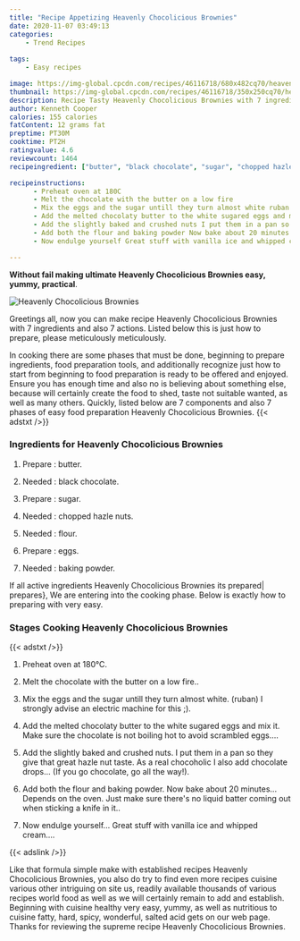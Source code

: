 ```yaml
---
title: "Recipe Appetizing Heavenly Chocolicious Brownies"
date: 2020-11-07 03:49:13
categories:
    - Trend Recipes
    
tags:
    - Easy recipes

image: https://img-global.cpcdn.com/recipes/46116718/680x482cq70/heavenly-chocolicious-brownies-recipe-main-photo.jpg
thumbnail: https://img-global.cpcdn.com/recipes/46116718/350x250cq70/heavenly-chocolicious-brownies-recipe-main-photo.jpg
description: Recipe Tasty Heavenly Chocolicious Brownies with 7 ingredients and 7 stages of easy cooking.
author: Kenneth Cooper
calories: 155 calories
fatContent: 12 grams fat
preptime: PT30M
cooktime: PT2H
ratingvalue: 4.6
reviewcount: 1464
recipeingredient: ["butter", "black chocolate", "sugar", "chopped hazle nuts", "flour", "eggs", "baking powder"]

recipeinstructions: 
      - Preheat oven at 180C 
      - Melt the chocolate with the butter on a low fire 
      - Mix the eggs and the sugar untill they turn almost white ruban I strongly advise an electric machine for this  
      - Add the melted chocolaty butter to the white sugared eggs and mix it Make sure the chocolate is not boiling hot to avoid scrambled eggs 
      - Add the slightly baked and crushed nuts I put them in a pan so they give that great hazle nut taste As a real chocoholic I also add chocolate drops If you go chocolate go all the way 
      - Add both the flour and baking powder Now bake about 20 minutes Depends on the oven Just make sure theres no liquid batter coming out when sticking a knife in it 
      - Now endulge yourself Great stuff with vanilla ice and whipped cream

---
```




**Without fail making ultimate Heavenly Chocolicious Brownies easy, yummy, practical**. 


![Heavenly Chocolicious Brownies](https://img-global.cpcdn.com/recipes/46116718/680x482cq70/heavenly-chocolicious-brownies-recipe-main-photo.jpg "Heavenly Chocolicious Brownies")




Greetings all, now you can make recipe Heavenly Chocolicious Brownies with 7 ingredients and also 7 actions. Listed below this is just how to prepare, please meticulously meticulously.

In cooking there are some phases that must be done, beginning to prepare ingredients, food preparation tools, and additionally recognize just how to start from beginning to food preparation is ready to be offered and enjoyed. Ensure you has enough time and also no is believing about something else, because will certainly create the food to shed, taste not suitable wanted, as well as many others. Quickly, listed below are 7 components and also 7 phases of easy food preparation Heavenly Chocolicious Brownies.
{{< adstxt />}}

### Ingredients for Heavenly Chocolicious Brownies


1. Prepare  : butter.

1. Needed  : black chocolate.

1. Prepare  : sugar.

1. Needed  : chopped hazle nuts.

1. Needed  : flour.

1. Prepare  : eggs.

1. Needed  : baking powder.



If all active ingredients Heavenly Chocolicious Brownies its prepared| prepares}, We are entering into the cooking phase. Below is exactly how to preparing with very easy.

### Stages Cooking Heavenly Chocolicious Brownies

{{< adstxt />}}


1. Preheat oven at 180°C.



1. Melt the chocolate with the butter on a low fire..



1. Mix the eggs and the sugar untill they turn almost white. (ruban) I strongly advise an electric machine for this ;).



1. Add the melted chocolaty butter to the white sugared eggs and mix it. Make sure the chocolate is not boiling hot to avoid scrambled eggs....



1. Add the slightly baked and crushed nuts. I put them in a pan so they give that great hazle nut taste. As a real chocoholic I also add chocolate drops... (If you go chocolate, go all the way!).



1. Add both the flour and baking powder. Now bake about 20 minutes... Depends on the oven. Just make sure there&#39;s no liquid batter coming out when sticking a knife in it..



1. Now endulge yourself... Great stuff with vanilla ice and whipped cream....





{{< adslink />}}

Like that formula simple make with established recipes Heavenly Chocolicious Brownies, you also do try to find even more recipes cuisine various other intriguing on site us, readily available thousands of various recipes world food as well as we will certainly remain to add and establish. Beginning with cuisine healthy very easy, yummy, as well as nutritious to cuisine fatty, hard, spicy, wonderful, salted acid gets on our web page. Thanks for reviewing the supreme recipe Heavenly Chocolicious Brownies.
